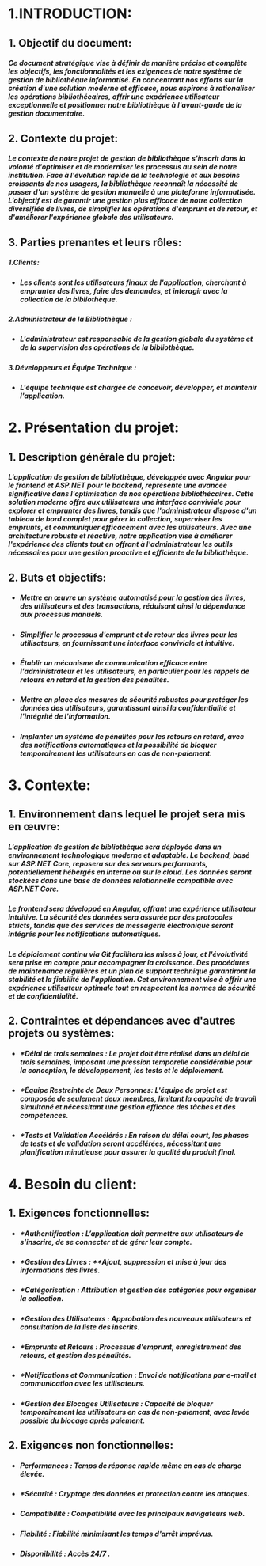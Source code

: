 # 1.INTRODUCTION:
## 1. Objectif du document:
##### Ce document stratégique vise à définir de manière précise et complète les objectifs, les fonctionnalités et les exigences de notre système de gestion de bibliothèque informatisé. En concentrant nos efforts sur la création d'une solution moderne et efficace, nous aspirons à rationaliser les opérations bibliothécaires, offrir une expérience utilisateur exceptionnelle et positionner notre bibliothèque à l'avant-garde de la gestion documentaire.
## 2. Contexte du projet:
##### Le contexte de notre projet de gestion de bibliothèque s'inscrit dans la volonté d'optimiser et de moderniser les processus au sein de notre institution. Face à l'évolution rapide de la technologie et aux besoins croissants de nos usagers, la bibliothèque reconnaît la nécessité de passer d'un système de gestion manuelle à une plateforme informatisée. L'objectif est de garantir une gestion plus efficace de notre collection diversifiée de livres, de simplifier les opérations d'emprunt et de retour, et d'améliorer l'expérience globale des utilisateurs.
## 3. Parties prenantes et leurs rôles:
##### 1.Clients:
 - #####    Les clients sont les utilisateurs finaux de l'application, cherchant à emprunter des livres, faire des demandes, et interagir avec la collection de la bibliothèque.
##### 2.Administrateur de la Bibliothèque :
  - #####    L'administrateur est responsable de la gestion globale du système et de la supervision des opérations de la bibliothèque.
##### 3.Développeurs et Équipe Technique :
  - #####    L'équipe technique est chargée de concevoir, développer, et maintenir l'application.
# 2. Présentation du projet:
## 1. Description générale du projet:
##### L'application de gestion de bibliothèque, développée avec Angular pour le frontend et ASP.NET pour le backend, représente une avancée significative dans l'optimisation de nos opérations bibliothécaires. Cette solution moderne offre aux utilisateurs une interface conviviale pour explorer et emprunter des livres, tandis que l'administrateur dispose d'un tableau de bord complet pour gérer la collection, superviser les emprunts, et communiquer efficacement avec les utilisateurs. Avec une architecture robuste et réactive, notre application vise à améliorer l'expérience des clients tout en offrant à l'administrateur les outils nécessaires pour une gestion proactive et efficiente de la bibliothèque.
## 2. Buts et objectifs:
- ##### Mettre en œuvre un système automatisé pour la gestion des livres, des utilisateurs et des transactions, réduisant ainsi la dépendance aux processus manuels.
- ##### Simplifier le processus d'emprunt et de retour des livres pour les utilisateurs, en fournissant une interface conviviale et intuitive.
- ##### Établir un mécanisme de communication efficace entre l'administrateur et les utilisateurs, en particulier pour les rappels de retours en retard et la gestion des pénalités.
- ##### Mettre en place des mesures de sécurité robustes pour protéger les données des utilisateurs, garantissant ainsi la confidentialité et l'intégrité de l'information.
- ##### Implanter un système de pénalités pour les retours en retard, avec des notifications automatiques et la possibilité de bloquer temporairement les utilisateurs en cas de non-paiement.
# 3. Contexte:
## 1. Environnement dans lequel le projet sera mis en œuvre:
##### L'application de gestion de bibliothèque sera déployée dans un environnement technologique moderne et adaptable. Le backend, basé sur ASP.NET Core, reposera sur des serveurs performants, potentiellement hébergés en interne ou sur le cloud. Les données seront stockées dans une base de données relationnelle compatible avec ASP.NET Core.

##### Le frontend sera développé en Angular, offrant une expérience utilisateur intuitive. La sécurité des données sera assurée par des protocoles stricts, tandis que des services de messagerie électronique seront intégrés pour les notifications automatiques.

##### Le déploiement continu via Git facilitera les mises à jour, et l'évolutivité sera prise en compte pour accompagner la croissance. Des procédures de maintenance régulières et un plan de support technique garantiront la stabilité et la fiabilité de l'application. Cet environnement vise à offrir une expérience utilisateur optimale tout en respectant les normes de sécurité et de confidentialité.
## 2. Contraintes et dépendances avec d'autres projets ou systèmes:
- ##### **Délai de trois semaines :* Le projet doit être réalisé dans un délai de trois semaines, imposant une pression temporelle considérable pour la conception, le développement, les tests et le déploiement.
- ##### **Équipe Restreinte de Deux Personnes:* L'équipe de projet est composée de seulement deux membres, limitant la capacité de travail simultané et nécessitant une gestion efficace des tâches et des compétences.
- ##### **Tests et Validation Accélérés :* En raison du délai court, les phases de tests et de validation seront accélérées, nécessitant une planification minutieuse pour assurer la qualité du produit final.
# 4. Besoin du client:
## 1. Exigences fonctionnelles:
- ##### **Authentification :* L’application doit permettre aux utilisateurs de s'inscrire, de se connecter et de gérer leur compte.
- ##### *Gestion des Livres : **Ajout, suppression et mise à jour des informations des livres.
- ##### **Catégorisation :* Attribution et gestion des catégories pour organiser la collection.
- ##### **Gestion des Utilisateurs :* Approbation des nouveaux utilisateurs et consultation de la liste des inscrits.
- ##### **Emprunts et Retours :* Processus d'emprunt, enregistrement des retours, et gestion des pénalités.
- ##### **Notifications et Communication :* Envoi de notifications par e-mail et communication avec les utilisateurs.
- ##### **Gestion des Blocages Utilisateurs :* Capacité de bloquer temporairement les utilisateurs en cas de non-paiement, avec levée possible du blocage après paiement.
## 2. Exigences non fonctionnelles:
- ##### *Performances :* Temps de réponse rapide même en cas de charge élevée.
- ##### *Sécurité : Cryptage des données et protection contre les attaques.
- ##### *Compatibilité :* Compatibilité avec les principaux navigateurs web.
- ##### *Fiabilité :* Fiabilité minimisant les temps d'arrêt imprévus.
- ##### *Disponibilité :* Accès 24/7 .
